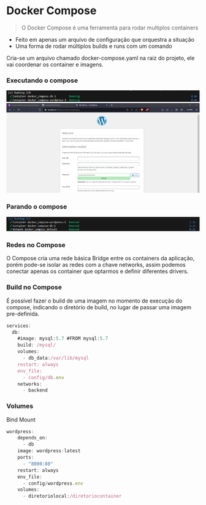 # Docker Compose

> O Docker Compose é uma ferramenta para rodar multiplos containers


- Feito em apenas um arquivo de configuração que orquestra a situação
- Uma forma de rodar múltiplos builds e runs com um comando

Cria-se um arquivo chamado docker-compose.yaml na raiz do projeto, ele vai coordenar os container e imagens.

### Executando o compose
<img src="images/docker_compose_up.png"/>

<img src="images/wordpress_rodando.png"/>

### Parando o compose
<img src="images/docker_compose_down.png"/>

### Redes no Compose

O Compose cria uma rede básica Bridge entre os containers da aplicação, porém pode-se isolar as redes com a chave networks, assim podemos conectar apenas os container que optarmos e definir diferentes drivers.

### Build no Compose

É possível fazer  o build de uma imagem no momento de execução do compose, indicando o diretório de build, no lugar de passar uma imagem pre-definida.

```jsx
services:
  db: 
    #image: mysql:5.7 #FROM mysql:5.7
    build: /mysql/
    volumes:
      - db_data:/var/lib/mysql
    restart: always
    env_file: 
      - config/db.env
    networks:
      - backend
```

### Volumes

Bind Mount
```jsx
wordpress:
    depends_on:
      - db
    image: wordpress:latest
    ports:
      - "8000:80"
    restart: always
    env_file: 
      - config/wordpress.env
    volumes:
      - diretoriolocal:/diretoriocontainer
```